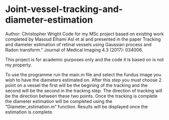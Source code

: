# Joint-vessel-tracking-and-diameter-estimation
Author: Christopher Wright
Code for my MSc project based on existing work completed by Masoud Elhami Asl et al and 
presented in the paper Tracking and diameter estimation of retinal vessels using Gaussian 
process and Radon transform." Journal of Medical Imaging 4.3 (2017): 034006.

This project is for academic purposes only and the code it is based on is not my property.

To use the programme run the main.m file and select the fundus image you wish to have the diameters estimated on.
After this step you must choose 2 point on a vessel the first will be the begining of the tracking and the second
will be the second in the tracking step. The direction of tracking will be the direction between these two points.
Once the tracking is complete the diameter estimation will be completed using the "Diameter_estimation.m" function.
Results will be displayed once the estimation is complete.